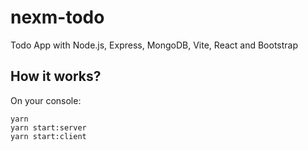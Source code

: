 # nexm-todo

Todo App with Node.js, Express, MongoDB, Vite, React and Bootstrap

## How it works?
On your console:
```
yarn
yarn start:server
yarn start:client
```
